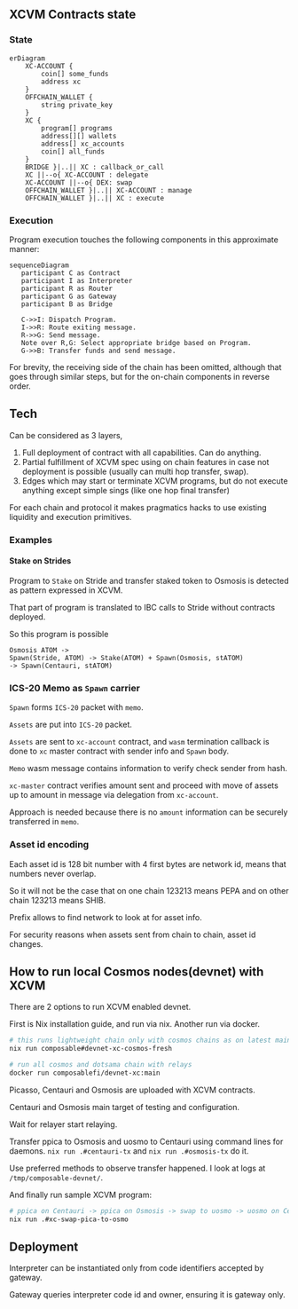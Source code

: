 
## XCVM Contracts state


### State

```mermaid
erDiagram
    XC-ACCOUNT {        
        coin[] some_funds
        address xc
    }
    OFFCHAIN_WALLET {
        string private_key
    }
    XC {
        program[] programs
        address[][] wallets
        address[] xc_accounts  
        coin[] all_funds
    }
    BRIDGE }|..|| XC : callback_or_call
    XC ||--o{ XC-ACCOUNT : delegate
    XC-ACCOUNT ||--o{ DEX: swap
    OFFCHAIN_WALLET }|..|| XC-ACCOUNT : manage
    OFFCHAIN_WALLET }|..|| XC : execute  
```

### Execution

Program execution touches the following components in this approximate manner:

```mermaid
sequenceDiagram
   participant C as Contract
   participant I as Interpreter   
   participant R as Router
   participant G as Gateway
   participant B as Bridge

   C->>I: Dispatch Program.
   I->>R: Route exiting message.
   R->>G: Send message.
   Note over R,G: Select appropriate bridge based on Program.
   G->>B: Transfer funds and send message.
```

For brevity, the receiving side of the chain has been omitted, although that goes through similar steps, but for the on-chain components in reverse order.

## Tech

Can be considered as 3 layers,

1. Full deployment of contract with all capabilities. Can do anything.
2. Partial fulfillment of XCVM spec using on chain features in case not deployment is possible (usually can multi hop transfer, swap). 
3. Edges which may start or terminate XCVM programs, but do not execute anything except simple sings (like one hop final transfer) 

For each chain and protocol it makes pragmatics hacks to use existing liquidity and execution primitives.

### Examples 

#### Stake on Strides

Program to `Stake` on Stride and transfer staked token to Osmosis
is detected as pattern expressed in XCVM.

That part of program is translated to IBC calls to Stride without contracts deployed.

So this program is possible
```
Osmosis ATOM -> 
Spawn(Stride, ATOM) -> Stake(ATOM) + Spawn(Osmosis, stATOM) 
-> Spawn(Centauri, stATOM)  
```

### ICS-20 Memo as `Spawn` carrier

`Spawn` forms `ICS-20` packet with `memo`.

`Assets` are put into `ICS-20` packet.

`Assets` are sent to `xc-account` contract, and  `wasm` termination callback is done to `xc` master contract with sender info and `Spawn` body.

`Memo` wasm message contains information to verify check sender from hash. 

`xc-master` contract verifies amount sent and proceed with move of assets up to amount in message via delegation from `xc-account`. 

Approach is needed because there is no `amount` information can be securely transferred in `memo`.

### Asset id encoding

Each asset id is 128 bit number with 4 first bytes are network id, means that numbers never overlap.

So it will not be the case that on one chain 123213 means PEPA and on other chain 123213 means SHIB.

Prefix allows to find network to look at for asset info.

For security reasons when assets sent from chain to chain, asset id changes.


## How to run local Cosmos nodes(devnet) with XCVM 

There are 2 options to run XCVM enabled devnet.

First is Nix installation guide, and run via nix. Another run via docker.

```bash
# this runs lightweight chain only with cosmos chains as on latest main branch
nix run composable#devnet-xc-cosmos-fresh
```

```bash
# run all cosmos and dotsama chain with relays
docker run composablefi/devnet-xc:main
```

Picasso, Centauri and Osmosis are uploaded with XCVM contracts.

Centauri and Osmosis main target of testing and configuration.


Wait for relayer start relaying.

Transfer ppica to Osmosis and uosmo to Centauri using command lines for daemons.
`nix run .#centauri-tx` and `nix run .#osmosis-tx` do it. 

Use preferred methods to observe transfer happened.
I look at logs at `/tmp/composable-devnet/`.

And finally run sample XCVM program: 
```bash
# ppica on Centauri -> ppica on Osmosis -> swap to uosmo -> uosmo on Centauri
nix run .#xc-swap-pica-to-osmo
```

## Deployment 

Interpreter can be instantiated only from code identifiers accepted by gateway.

Gateway queries interpreter code id and owner, ensuring it is gateway only.